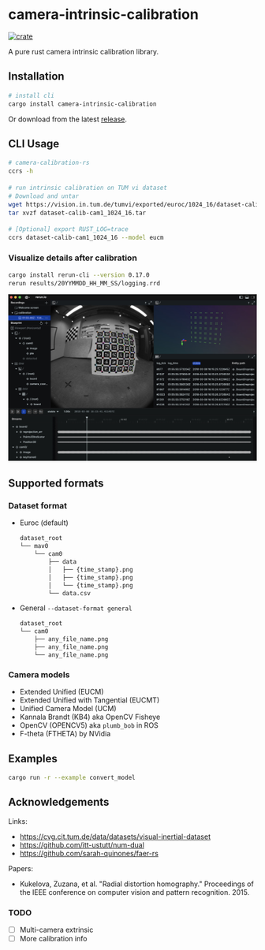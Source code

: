 # camera-intrinsic-calibration
[![crate](https://img.shields.io/crates/v/camera-intrinsic-calibration.svg)](https://crates.io/crates/camera-intrinsic-calibration)

A pure rust camera intrinsic calibration library.

## Installation
```sh
# install cli
cargo install camera-intrinsic-calibration
```
Or download from the latest [release](https://github.com/powei-lin/camera-intrinsic-calibration-rs/releases).

## CLI Usage
```sh
# camera-calibration-rs
ccrs -h

# run intrinsic calibration on TUM vi dataset
# Download and untar
wget https://vision.in.tum.de/tumvi/exported/euroc/1024_16/dataset-calib-cam1_1024_16.tar
tar xvzf dataset-calib-cam1_1024_16.tar

# [Optional] export RUST_LOG=trace
ccrs dataset-calib-cam1_1024_16 --model eucm

```
### Visualize details after calibration
```sh
cargo install rerun-cli --version 0.17.0
rerun results/20YYMMDD_HH_MM_SS/logging.rrd
```
<img src="data/rerun_logs.jpg" width="800" alt="example detection">

## Supported formats
### Dataset format
* Euroc (default)
    ```
    dataset_root
    └── mav0
        └── cam0
            ├── data
            │   ├── {time_stamp}.png
            │   ├── {time_stamp}.png
            │   └── {time_stamp}.png
            └── data.csv
    ```
* General `--dataset-format general`
    ```
    dataset_root
    └── cam0
        ├── any_file_name.png
        ├── any_file_name.png
        └── any_file_name.png
    ```
### Camera models
* Extended Unified (EUCM)
* Extended Unified with Tangential (EUCMT)
* Unified Camera Model (UCM)
* Kannala Brandt (KB4) aka OpenCV Fisheye
* OpenCV (OPENCV5) aka `plumb_bob` in ROS
* F-theta (FTHETA) by NVidia

## Examples
```sh
cargo run -r --example convert_model
```

## Acknowledgements
Links:
* https://cvg.cit.tum.de/data/datasets/visual-inertial-dataset
* https://github.com/itt-ustutt/num-dual
* https://github.com/sarah-quinones/faer-rs

Papers:

* Kukelova, Zuzana, et al. "Radial distortion homography." Proceedings of the IEEE conference on computer vision and pattern recognition. 2015.

### TODO
* [ ] Multi-camera extrinsic
* [ ] More calibration info